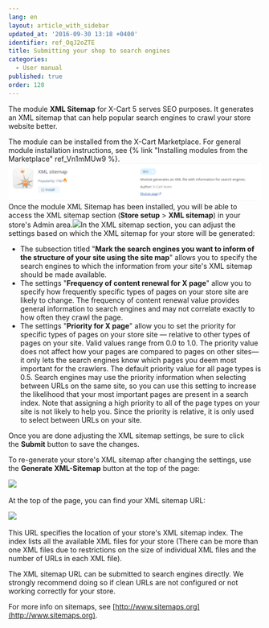 ```yaml
---
lang: en
layout: article_with_sidebar
updated_at: '2016-09-30 13:18 +0400'
identifier: ref_OqJ2oZTE
title: Submitting your shop to search engines
categories:
  - User manual
published: true
order: 120
---
```



The module **XML Sitemap** for X-Cart 5 serves SEO purposes. It generates an XML sitemap that can help popular search engines to crawl your store website better. 

The module can be installed from the X-Cart Marketplace. For general module installation instructions, see {% link "Installing modules from the Marketplace" ref_Vn1mMUw9 %}.![](attachments/6389770/8719381.png?effects=drop-shadow)Once the module XML Sitemap has been installed, you will be able to access the XML sitemap section (**Store setup** > **XML sitemap**) in your store's Admin area.![]({{site.baseurl}}/attachments/6389770/8719453.png?effects=drop-shadow)In the XML sitemap section, you can adjust the settings based on which the XML sitemap for your store will be generated:

*   The subsection titled "**Mark the search engines you want to inform of the structure of your site using the site map**" allows you to specify the search engines to which the information from your site's XML sitemap should be made available.
*   The settings "**Frequency of content renewal for X page**" allow you to specify how frequently specific types of pages on your store site are likely to change. The frequency of content renewal value provides general information to search engines and may not correlate exactly to how often they crawl the page. 
*   The settings "**Priority for X page**" allow you to set the priority for specific types of pages on your store site — relative to other types of pages on your site. Valid values range from 0.0 to 1.0\. The priority value does not affect how your pages are compared to pages on other sites—it only lets the search engines know which pages you deem most important for the crawlers. The default priority value for all page types is 0.5. Search engines may use the priority information when selecting between URLs on the same site, so you can use this setting to increase the likelihood that your most important pages are present in a search index. Note that assigning a high priority to all of the page types on your site is not likely to help you. Since the priority is relative, it is only used to select between URLs on your site.

Once you are done adjusting the XML sitemap settings, be sure to click the **Submit** button to save the changes.

To re-generate your store's XML sitemap after changing the settings, use the **Generate XML-Sitemap** button at the top of the page:

![]({{site.baseurl}}/attachments/6389770/8719785.png?effects=drop-shadow)

At the top of the page, you can find your XML sitemap URL:

![]({{site.baseurl}}/attachments/6389770/8719786.png?effects=drop-shadow)

This URL specifies the location of your store's XML sitemap index. The index lists all the available XML files for your store (There can be more than one XML files due to restrictions on the size of individual XML files and the number of URLs in each XML file). 

The XML sitemap URL can be submitted to search engines directly. We strongly recommend doing so if clean URLs are not configured or not working correctly for your store.

For more info on sitemaps, see [http://www.sitemaps.org](http://www.sitemaps.org).


